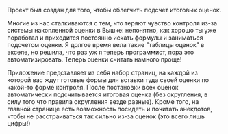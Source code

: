 Проект был создан для того, чтобы облегчить подсчет итоговых оценок.

Многие из нас сталкиваются с тем, что теряют чувство контроля из-за системы накопленной оценки в Вышке: непонятно, как хорошо ты уже поработал и приходится постоянно искать формулы и заниматься подсчетом оценки. Я долгое время вела такие "таблицы оценок" в экселе, но решила, что раз уж я теперь программист, пора это автоматизировать. Теперь оценки считать намного проще!

Приложение представляет из себя набор страниц, на каждой из которой вас ждут готовые формы для вставки туда своей оценки по какой-то форме контроля. После постановки всех оценок автоматически подсчитывается итоговая оценка (без округления, в силу того что правила округления везде разные). Кроме того, на главной странице есть возможность посидеть и почитать анекдотов, чтобы не расстраиваться так сильно из-за оценок (это всего лишь цифры!)
